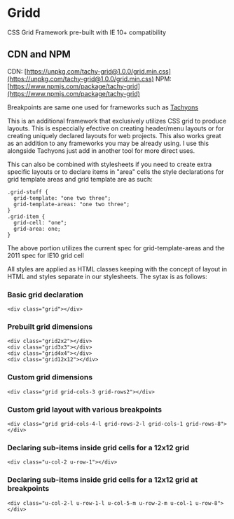 # Gridd
CSS Grid Framework pre-built with IE 10+ compatibility

## CDN and NPM
CDN: [https://unpkg.com/tachy-grid@1.0.0/grid.min.css](https://unpkg.com/tachy-grid@1.0.0/grid.min.css)
NPM: [https://www.npmjs.com/package/tachy-grid](https://www.npmjs.com/package/tachy-grid)

Breakpoints are same one used for frameworks such as [Tachyons](https://tachyons.io/)

This is an additional framework that exclusively utilizes CSS grid to produce layouts. This is especcially efective on creating header/menu layouts or for creating uniquely declared layouts for web projects. This also works great as an addition to any frameworks you may be already using. I use this alongside Tachyons just add in another tool for more direct uses.

This can also be combined with stylesheets if you need to create extra specific layouts or to declare items in "area" cells the style declarations for grid template areas and grid template are as such:

```
.grid-stuff {
  grid-template: "one two three";
  grid-template-areas: "one two three";
}
.grid-item {
  grid-cell: "one";
  grid-area: one;
}
```

The above portion utilizes the current spec for grid-template-areas and the 2011 spec for IE10 grid cell

All styles are applied as HTML classes keeping with the concept of layout in HTML and styles separate in our stylesheets.
The sytax is as follows:

### Basic grid declaration
`<div class="grid"></div>`

### Prebuilt grid dimensions
`<div class="grid2x2"></div>`  
`<div class="grid3x3"></div>`  
`<div class="grid4x4"></div>`  
`<div class="grid12x12"></div>`  

### Custom grid dimensions
`<div class="grid grid-cols-3 grid-rows2"></div>`

### Custom grid layout with various breakpoints
`<div class="grid grid-cols-4-l grid-rows-2-l grid-cols-1 grid-rows-8"></div>`

### Declaring sub-items inside grid cells for a 12x12 grid
`<div class="u-col-2 u-row-1"></div>`

### Declaring sub-items inside grid cells for a 12x12 grid at breakpoints
`<div class="u-col-2-l u-row-1-l u-col-5-m u-row-2-m u-col-1 u-row-8"></div>`
